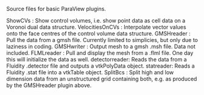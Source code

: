 Source files for basic ParaView plugins.

ShowCVs : Show control volumes, i.e. show point data as cell data on a Voronoi dual data structure.
VelocitiesOnCVs :  Interpolate vector values onto the face centres of the control volume data structure.
GMSHreader : Pull the data from a gmsh file. Currently limited to simplicies, but only due to laziness in coding.
GMSHwriter : Output mesh to a gmsh .msh file. Data not included.
FLMLreader : Pull and display the mesh from a .flml file. One day this will initialize the data as well.
detectorreader: Reads the data from a Fluidity .detector file and outputs a vtkPolyData object.
statreader: Reads a Fluidity .stat file into a vtkTable object.
SplitBcs : Split high and low dimension data from an unstructured grid containing both, e.g. as produced by the GMSHreader plugin above.
